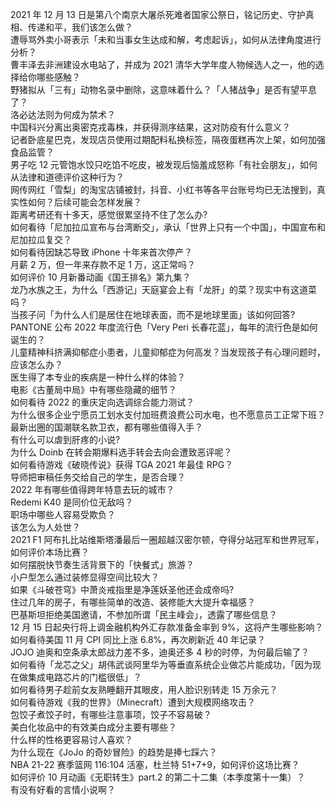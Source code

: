 2021 年 12 月 13 日是第八个南京大屠杀死难者国家公祭日，铭记历史、守护真相、传递和平，我们该怎么做？  
遭辱骂外卖小哥表示「未和当事女生达成和解，考虑起诉」，如何从法律角度进行分析？  
曹丰泽去非洲建设水电站了，并成为 2021 清华大学年度人物候选人之一，他的选择给你哪些感触？  
野猪拟从「三有」动物名录中删除，这意味着什么？「人猪战争」是否有望平息了？  
洛必达法则为何成为禁术？  
中国科兴分离出奥密克戎毒株，并获得测序结果，这对防疫有什么意义？  
记者卧底星巴克，发现店员使用过期配料私换标签，隔夜蛋糕再次上架，如何加强食品监管？  
男子吃 12 元管饱水饺只吃馅不吃皮，被发现后恼羞成怒称「有社会朋友」，如何从法律和道德评价这种行为？  
网传网红「雪梨」的淘宝店铺被封，抖音、小红书等各平台账号均已无法搜到，真实性如何？后续可能会怎样发展？  
距离考研还有十多天，感觉很累坚持不住了怎么办?  
如何看待「尼加拉瓜宣布与台湾断交」，承认「世界上只有一个中国」，中国宣布和尼加拉瓜复交？  
如何看待因缺芯导致 iPhone 十年来首次停产？  
月薪  2 万，但一年来存款不足 1 万，这正常吗？  
如何评价 10 月新番动画《国王排名》第九集？  
龙乃水族之王，为什么「西游记」天庭宴会上有「龙肝」的菜？现实中有这道菜吗？  
当孩子问「为什么人们是居住在地球表面，而不是地球里面」该如何回答?  
PANTONE 公布 2022 年度流行色「Very Peri 长春花蓝」，每年的流行色是如何诞生的？  
儿童精神科挤满抑郁症小患者，儿童抑郁症为何高发？当发现孩子有心理问题时，应该怎么办？  
医生得了本专业的疾病是一种什么样的体验？  
电影《古董局中局》中有哪些隐藏的细节？  
如何看待 2022 的重庆定向选调综合能力测试？  
为什么很多企业宁愿员工划水支付加班费浪费公司水电，也不愿意员工正常下班？  
最新出圈的国潮联名款卫衣，都有哪些值得入手？  
有什么可以虐到肝疼的小说?  
为什么 Doinb 在转会期爆料选手转会去向会遭致恶评呢？  
如何看待游戏《破晓传说》获得 TGA 2021 年最佳 RPG？  
导师把审稿任务交给自己的学生，是否合理？  
2022 年有哪些值得跨年特意去玩的城市？  
Redemi K40 是同价位无敌吗？  
职场中哪些人容易受欺负？  
该怎么为人处世？  
2021 F1 阿布扎比站维斯塔潘最后一圈超越汉密尔顿，夺得分站冠军和世界冠军，如何评价本场比赛？  
如何摆脱快节奏生活背景下的「快餐式」旅游？  
小户型怎么通过装修显得空间比较大？  
如果《斗破苍穹》中萧炎戒指里是净莲妖圣他还会成帝吗?  
住过几年的房子，有哪些简单的改造、装修能大大提升幸福感？  
巴基斯坦拒绝美国邀请，不参加所谓「民主峰会」，透露了哪些信息？  
12 月 15 日起央行将上调金融机构外汇存款准备金率到 9%，这将产生哪些影响？  
如何看待美国 11 月 CPI 同比上涨 6.8%，再次刷新近 40 年记录？  
JOJO 迪奥和空条承太郎战力差不多，迪奥还多 4 秒的时停，为何最后输了？  
如何看待「龙芯之父」胡伟武谈阿里华为等垂直系统企业做芯片能成功，「因为现在做集成电路芯片的门槛很低」？  
如何看待男子趁前女友熟睡翻开其眼皮，用人脸识别转走 15 万余元？  
如何看待游戏《我的世界》（Minecraft）遭到大规模网络攻击？  
包饺子煮饺子时，有哪些注意事项，饺子不容易破？  
美白化妆品中的有效美白成分主要有哪些？  
什么样的性格更容易讨人喜欢？  
为什么现在《JoJo 的奇妙冒险》的趋势是捧七踩六？  
NBA 21-22 赛季篮网 116:104 活塞，杜兰特 51+7+9，如何评价这场比赛？  
如何评价 10 月动画《无职转生》part.2 的第二十二集（本季度第十一集）？  
有没有好看的言情小说啊？  
